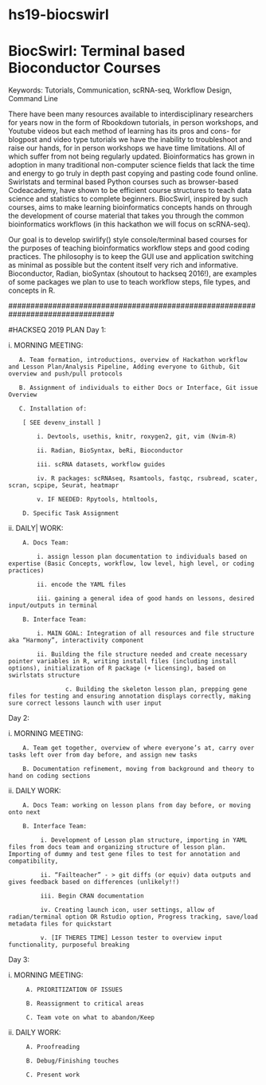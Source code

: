 # hs19-biocswirl

# BiocSwirl: Terminal based Bioconductor Courses 

Keywords: 
Tutorials, Communication, scRNA-seq, Workflow Design, Command Line

There have been many resources available to interdisciplinary researchers for years now in the form of Rbookdown tutorials, in person workshops, and Youtube videos but each method of learning has its pros and cons- for blogpost and video type tutorials we have the inability to troubleshoot and raise our hands, for in person workshops we have time limitations. All of which suffer from not being regularly updated. Bioinformatics has grown in adoption in many traditional non-computer science fields that lack the time and energy to go truly in depth past copying and pasting code found online. Swirlstats and terminal based Python courses such as browser-based Codeacademy, have shown to be efficient course structures to teach data science and statistics to complete beginners. BiocSwirl, inspired by such courses, aims to make learning bioinformatics concepts hands on through the development of course material that takes you through the common bioinformatics workflows (in this hackathon we will focus on scRNA-seq).

Our goal is to develop swirlify() style console/terminal based courses for the purposes of teaching bioinformatics workflow steps and good coding practices. The philosophy is to keep the GUI use and application switching as minimal as possible but the content itself very rich and informative. Bioconductor, Radian, bioSyntax (shoutout to hackseq 2016!), are examples of some packages we plan to use to teach workflow steps, file types, and concepts in R.



################################################################################


#HACKSEQ 2019 PLAN
Day 1: 

   i. MORNING  MEETING: 

       A. Team formation, introductions, overview of Hackathon workflow and Lesson Plan/Analysis Pipeline, Adding everyone to Github, Git overview and push/pull protocols 

       B. Assignment of individuals to either Docs or Interface, Git issue Overview

       C. Installation of:

	    [ SEE devenv_install ]

            i. Devtools, usethis, knitr, roxygen2, git, vim (Nvim-R)

            ii. Radian, BioSyntax, beRi, Bioconductor 

            iii. scRNA datasets, workflow guides 

            iv. R packages: scRNAseq, Rsamtools, fastqc, rsubread, scater, scran, scpipe, Seurat, heatmapr

            v. IF NEEDED: Rpytools, htmltools, 

        D. Specific Task Assignment 

  ii. DAILY| WORK: 

        A. Docs Team: 

            i. assign lesson plan documentation to individuals based on expertise (Basic Concepts, workflow, low level, high level, or coding practices) 

            ii. encode the YAML files

            iii. gaining a general idea of good hands on lessons, desired input/outputs in terminal  

        B. Interface Team: 

            i. MAIN GOAL: Integration of all resources and file structure aka “Harmony”, interactivity component

            ii. Building the file structure needed and create necessary pointer variables in R, writing install files (including install options), initialization of R package (+ licensing), based on swirlstats structure 

                    c. Building the skeleton lesson plan, prepping gene files for testing and ensuring annotation displays correctly, making sure correct lessons launch with user input  



Day 2: 

   i. MORNING MEETING: 

        A. Team get together, overview of where everyone’s at, carry over tasks left over from day before, and assign new tasks

        B. Documentation refinement, moving from background and theory to hand on coding sections

   ii. DAILY WORK:

        A. Docs Team: working on lesson plans from day before, or moving onto next 

        B. Interface Team: 

             i. Development of Lesson plan structure, importing in YAML files from docs team and organizing structure of lesson plan. Importing of dummy and test gene files to test for annotation and compatibility, 

             ii. “Failteacher” - > git diffs (or equiv) data outputs and gives feedback based on differences (unlikely!!) 

             iii. Begin CRAN documentation 

             iv. Creating launch icon, user settings, allow of radian/terminal option OR Rstudio option, Progress tracking, save/load metadata files for quickstart

             v. [IF THERES TIME] Lesson tester to overview input functionality, purposeful breaking  


Day 3:

   i. MORNING MEETING: 

         A. PRIORITIZATION OF ISSUES

         B. Reassignment to critical areas

         C. Team vote on what to abandon/Keep 

   ii. DAILY WORK: 

         A. Proofreading 

         B. Debug/Finishing touches 

         C. Present work 
